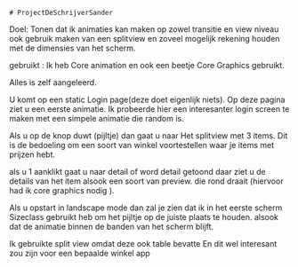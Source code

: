 	# ProjectDeSchrijverSander

Doel: Tonen dat ik animaties kan maken op zowel transitie en view niveau ook gebruik maken van een splitview en zoveel mogelijk rekening houden met de dimensies van het scherm.

gebruikt : Ik heb Core animation en ook een beetje Core Graphics gebruikt.

Alles is zelf aangeleerd.

U komt op een static Login page(deze doet eigenlijk niets).
Op deze pagina ziet u een eerste animatie. Ik probeerde hier een interesanter login screen te maken met een simpele animatie die random is.

Als u op de knop duwt (pijltje) dan gaat u naar Het splitview met 3 items.
Dit is de bedoeling om een soort van winkel voortestellen waar je items met prijzen hebt.

als u 1 aanklikt gaat u naar detail of word detail getoond daar ziet u de details van het item alsook een soort van preview. die rond draait (hiervoor had ik core graphics nodig ).

Als u opstart in landscape mode dan zal je zien dat ik in het eerste scherm Sizeclass gebruikt heb om het pijltje op de juiste plaats te houden. alsook dat de animatie binnen de banden van het scherm blijft.

Ik gebruikte split view omdat deze ook table bevatte
En dit wel interesant zou zijn voor een bepaalde winkel app

